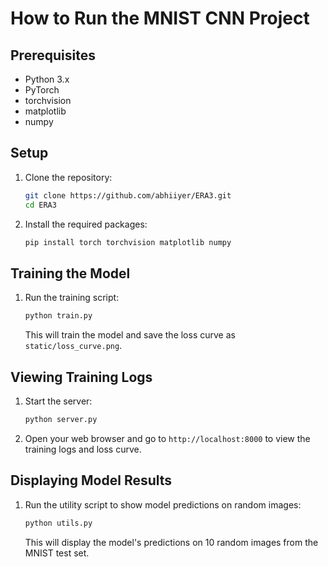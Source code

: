 # How to Run the MNIST CNN Project

## Prerequisites

- Python 3.x
- PyTorch
- torchvision
- matplotlib
- numpy

## Setup

1. Clone the repository:
   ```bash
   git clone https://github.com/abhiiyer/ERA3.git
   cd ERA3
   ```

2. Install the required packages:
   ```bash
   pip install torch torchvision matplotlib numpy
   ```

## Training the Model

1. Run the training script:
   ```bash
   python train.py
   ```

   This will train the model and save the loss curve as `static/loss_curve.png`.

## Viewing Training Logs

1. Start the server:
   ```bash
   python server.py
   ```

2. Open your web browser and go to `http://localhost:8000` to view the training logs and loss curve.

## Displaying Model Results

1. Run the utility script to show model predictions on random images:
   ```bash
   python utils.py
   ```

   This will display the model's predictions on 10 random images from the MNIST test set. 